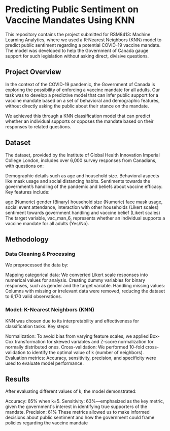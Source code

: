 # Predicting Public Sentiment on Vaccine Mandates Using KNN
This repository contains the project submitted for RSM8413: Machine Learning Analytics, where we used a K-Nearest Neighbors (KNN) model to predict public sentiment regarding a potential COVID-19 vaccine mandate. The model was developed to help the Government of Canada gauge support for such legislation without asking direct, divisive questions.

## Project Overview
In the context of the COVID-19 pandemic, the Government of Canada is exploring the possibility of enforcing a vaccine mandate for all adults. Our task was to develop a predictive model that can infer public support for a vaccine mandate based on a set of behavioral and demographic features, without directly asking the public about their stance on the mandate.

We achieved this through a KNN classification model that can predict whether an individual supports or opposes the mandate based on their responses to related questions.

## Dataset
The dataset, provided by the Institute of Global Health Innovation Imperial College London, includes over 6,000 survey responses from Canadians, with questions on:

Demographic details such as age and household size.
Behavioral aspects like mask usage and social distancing habits.
Sentiments towards the government’s handling of the pandemic and beliefs about vaccine efficacy.
Key features include:

age (Numeric)
gender (Binary)
household size (Numeric)
face mask usage, social event attendance, interaction with other households (Likert scales)
sentiment towards government handling and vaccine belief (Likert scales)
The target variable, vac_man_6, represents whether an individual supports a vaccine mandate for all adults (Yes/No).

## Methodology
### Data Cleaning & Processing
We preprocessed the data by:

Mapping categorical data: We converted Likert scale responses into numerical values for analysis.
Creating dummy variables for binary responses, such as gender and the target variable.
Handling missing values: Columns with missing or irrelevant data were removed, reducing the dataset to 6,170 valid observations.

### Model: K-Nearest Neighbors (KNN)
KNN was chosen due to its interpretability and effectiveness for classification tasks. Key steps:

Normalization: To avoid bias from varying feature scales, we applied Box-Cox transformation for skewed variables and Z-score normalization for normally distributed ones.
Cross-validation: We performed 10-fold cross-validation to identify the optimal value of k (number of neighbors).
Evaluation metrics: Accuracy, sensitivity, precision, and specificity were used to evaluate model performance.

## Results
After evaluating different values of k, the model demonstrated:

Accuracy: 65% when k=5.
Sensitivity: 63%—emphasized as the key metric, given the government's interest in identifying true supporters of the mandate.
Precision: 61%
These metrics allowed us to make informed decisions about public sentiment and how the government could frame policies regarding the vaccine mandate
